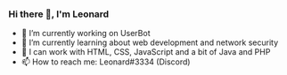 ### Hi there 👋, I'm Leonard
- 🔭 I’m currently working on UserBot
- 🌱 I’m currently learning about web development and network security 
- 💬 I can work with HTML, CSS, JavaScript and a bit of Java and PHP
- 📫 How to reach me: Leonard#3334 (Discord)

<!--
**caneycode24/caneycode24** is a ✨ _special_ ✨ repository because its `README.md` (this file) appears on your GitHub profile.

Here are some ideas to get you started:

- 🔭 I’m currently working on ...
- 🌱 I’m currently learning ...
- 👯 I’m looking to collaborate on ...
- 🤔 I’m looking for help with ...
- 💬 Ask me about ...
- 📫 How to reach me: ...
- 😄 Pronouns: ...
- ⚡ Fun fact: ...
-->
